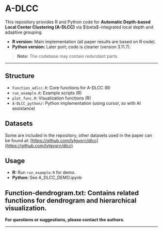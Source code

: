
# A-DLCC

This repository provides R and Python code for **Automatic Depth-based Local Center Clustering (A-DLCC)** via \$\beta\$-integrated local depth and adaptive grouping.

* **R version:** Main implementation (all paper results are based on R code).
* **Python version:** Later port; code is cleaner (version 3.11.7).

> **Note:**
> The codebase may contain redundant parts. 
---
## Structure
* `Function_adlcc.R`: Core functions for A-DLCC (R)
* `run_example.R`: Example scripts (R)
* `plot_func.R`: Visualization functions (R)
* `A-DLCC_python/`: Python implementation (using cursor, so with AI assistance)

## Datasets
Some are included in the repository, other datasets used in the paper can be found at:
[https://github.com/lytgysrn/dlcc](https://github.com/lytgysrn/dlcc)

## Usage

* **R:** Run `run_example.R` for demo.
* **Python:** See A_DLCC_DEMO.ipynb

Function-dendrogram.txt: Contains related functions for dendrogram and hierarchical visualization.
---

**For questions or suggestions, please contact the authors.**

---


